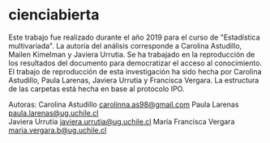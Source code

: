 # cienciabierta
Este trabajo fue realizado durante el año 2019 para el curso de "Estadística multivariada". La autoría del análisis corresponde a Carolina Astudillo, Mailen Kimelman y Javiera Urrutia. 
Se ha trabajado en la reproducción de los resultados del documento para democratizar el acceso al conocimiento. 
El trabajo de reproducción de esta investigación ha sido hecha por Carolina Astudillo, Paula Larenas, Javiera Urrutia y Francisca Vergara. 
La estructura de las carpetas está hecha en base al protocolo IPO. 


Autoras: 
Carolina Astudillo carolinna.as98@gmail.com
Paula Larenas paula.larenas@ug.uchile.cl  
Javiera Urrutia  javiera.urrutia@ug.uchile.cl
María Francisca Vergara  maria.vergara.b@ug.uchile.cl

